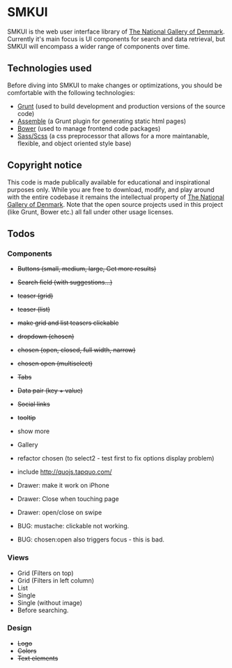 # SMKUI

SMKUI is the web user interface library of [The National Gallery of Denmark](http://smk.dk/en). Currently it's main focus is UI components for search and data retrieval, but SMKUI will encompass a wider range of components over time.

## Technologies used
Before diving into SMKUI to make changes or optimizations, you should be comfortable with the following technologies:

- [Grunt](http://gruntjs.com/getting-started) (used to build development and production versions of the source code)
- [Assemble](http://assemble.io/docs) (a Grunt plugin for generating static html pages)
- [Bower](http://bower.io) (used to manage frontend code packages)
- [Sass/Scss](http://sass-lang.com/documentation) (a css preprocessor that allows for a more maintanable, flexible, and object oriented style base)

## Copyright notice
This code is made publically available for educational and inspirational purposes only. While you are free to download, modify, and play around with the entire codebase it remains the intellectual property of [The National Gallery of Denmark](http://smk.dk/en). Note that the open source projects used in this project (like Grunt, Bower etc.) all fall under other usage licenses.

## Todos

### Components
- <s>Buttons (small, medium, large, Get more results)</s>
- <s>Search field (with suggestions...)</s>
- <s>teaser (grid)</s>
- <s>teaser (list)</s>
- <s>make grid and list teasers clickable</s>

- <s>dropdown (chosen)</s>
- <s>chosen (open, closed, full width, narrow)</s>
- <s>chosen open (multiselect)</s>
- <s>Tabs</s>
- <s>Data pair (key + value)</s>

- <s>Social links</s>
- <s>tooltip</s>
- show more 
- Gallery
- refactor chosen (to select2 - test first to fix options display problem)

- include http://quojs.tapquo.com/
- Drawer: make it work on iPhone
- Drawer: Close when touching page
- Drawer: open/close on swipe

- BUG: mustache: clickable not working.
- BUG: chosen:open also triggers focus - this is bad.

### Views
- Grid (Filters on top)
- Grid (Filters in left column)
- List
- Single
- Single (without image)
- Before searching.

### Design
- <s>Logo</s>
- <s>Colors</s>
- <s>Text elements</s>